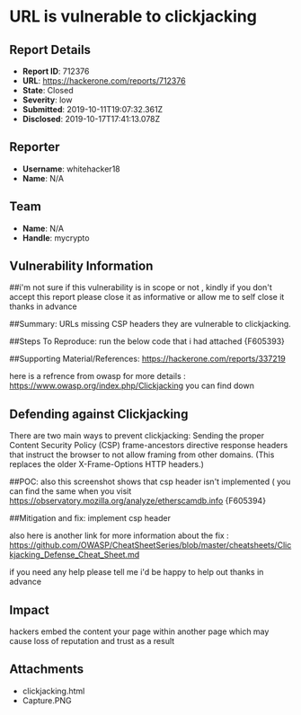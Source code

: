 # URL is vulnerable to clickjacking

## Report Details
- **Report ID**: 712376
- **URL**: https://hackerone.com/reports/712376
- **State**: Closed
- **Severity**: low
- **Submitted**: 2019-10-11T19:07:32.361Z
- **Disclosed**: 2019-10-17T17:41:13.078Z

## Reporter
- **Username**: whitehacker18
- **Name**: N/A

## Team
- **Name**: N/A
- **Handle**: mycrypto

## Vulnerability Information
##i'm not sure if this vulnerability is in scope or not , kindly if you don't accept this report please close it as informative or allow me to self close it thanks in advance

##Summary:
URLs missing CSP headers they are vulnerable to clickjacking.

##Steps To Reproduce:
run the below code that i had attached
{F605393}

##Supporting Material/References:
https://hackerone.com/reports/337219

here is a refrence from owasp for more details : https://www.owasp.org/index.php/Clickjacking
you can find down
## Defending against Clickjacking
There are two main ways to prevent clickjacking:
Sending the proper Content Security Policy (CSP) frame-ancestors directive response headers that instruct the browser to not allow framing from other domains. (This replaces the older X-Frame-Options HTTP headers.)

##POC:
also this screenshot shows that csp header isn't implemented ( you can find the same when you visit
https://observatory.mozilla.org/analyze/etherscamdb.info
{F605394}

##Mitigation and fix:
implement csp header

also here is another link for more information about the fix :
https://github.com/OWASP/CheatSheetSeries/blob/master/cheatsheets/Clickjacking_Defense_Cheat_Sheet.md

if you need any help please tell me i'd be happy to help out thanks in advance

## Impact

hackers embed the content your page within another page which may cause loss of reputation and trust as a result

## Attachments
- clickjacking.html
- Capture.PNG
